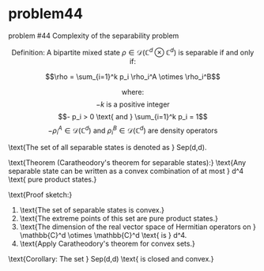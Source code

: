 # problem44
problem #44 Complexity of the separability problem


$$\text{Definition: A bipartite mixed state } \rho \in \mathcal{D}(\mathbb{C}^d \otimes \mathbb{C}^d) \text{ is separable if and only if:}$$

$$\rho = \sum_{i=1}^k p_i \rho_i^A \otimes \rho_i^B$$

$$\text{where:}$$
$$- k \text{ is a positive integer}$$
$$- p_i > 0 \text{ and } \sum_{i=1}^k p_i = 1$$
$$- \rho_i^A \in \mathcal{D}(\mathbb{C}^d) \text{ and } \rho_i^B \in \mathcal{D}(\mathbb{C}^d) \text{ are density operators}$$

\text{The set of all separable states is denoted as } Sep(d,d).

\text{Theorem (Caratheodory's theorem for separable states):}
\text{Any separable state can be written as a convex combination of at most } d^4 \text{ pure product states.}

\text{Proof sketch:}
1. \text{The set of separable states is convex.}
2. \text{The extreme points of this set are pure product states.}
3. \text{The dimension of the real vector space of Hermitian operators on } \mathbb{C}^d \otimes \mathbb{C}^d \text{ is } d^4.
4. \text{Apply Caratheodory's theorem for convex sets.}

\text{Corollary: The set } Sep(d,d) \text{ is closed and convex.}
